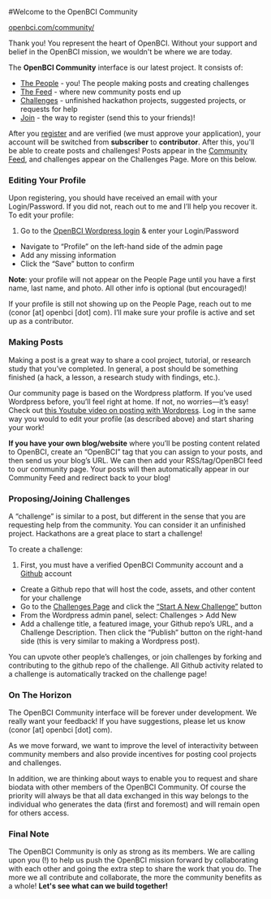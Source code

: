 #Welcome to the OpenBCI Community

[openbci.com/community/](http://openbci.com/community/)

Thank you! You represent the heart of OpenBCI. Without your support and belief in the OpenBCI mission, we wouldn't be where we are today.

The **OpenBCI Community** interface is our latest project. It consists of:

* [The People](http://openbci.com/community/people/) - you! The people making posts and creating challenges
* [The Feed](http://openbci.com/community/) - where new community posts end up
* [Challenges](http://openbci.com/community/challenges/) - unfinished hackathon projects, suggested projects, or requests for help
* [Join](http://openbci.com/community/wp-login.php?action=register) - the way to register (send this to your friends)!

After you [register](http://openbci.com/community/wp-login.php?action=register) and are verified (we must approve your application), your account will be switched from **subscriber** to **contributor**. After this, you'll be able to create posts and challenges! Posts appear in the [Community Feed](http://openbci.com/community/), and challenges appear on the Challenges Page. More on this below.

### Editing Your Profile

Upon registering, you should have received an email with your Login/Password. If you did not, reach out to me and I’ll help you recover it. To edit your profile:

1. Go to the [OpenBCI Wordpress login](http://openbci.com/community/wp-login.php) & enter your Login/Password
* Navigate to “Profile” on the left-hand side of the admin page
* Add any missing information
* Click the “Save” button to confirm

**Note**: your profile will not appear on the People Page until you have a first name, last name, and photo. All other info is optional (but encouraged)!

If your profile is still not showing up on the People Page, reach out to me (conor [at] openbci [dot] com). I’ll make sure your profile is active and set up as a contributor.

### Making Posts

Making a post is a great way to share a cool project, tutorial, or research study that you’ve completed. In general, a post should be something finished (a hack, a lesson, a research study with findings, etc.).

Our community page is based on the Wordpress platform. If you’ve used Wordpress before, you’ll feel right at home. If not, no worries—it’s easy! Check out [this Youtube video on posting with Wordpress](https://www.youtube.com/watch?v=vX0DMAjtZZg). Log in the same way you would to edit your profile (as described above) and start sharing your work!

**If you have your own blog/website** where you’ll be posting content related to OpenBCI, create an “OpenBCI” tag that you can assign to your posts, and then send us your blog’s URL. We can then add your RSS/tag/OpenBCI feed to our community page. Your posts will then automatically appear in our Community Feed and redirect back to your blog!

### Proposing/Joining Challenges

A “challenge” is similar to a post, but different in the sense that you are requesting help from the community. You can consider it an unfinished project. Hackathons are a great place to start a challenge!

To create a challenge:

1. First, you must have a verified OpenBCI Community account and a [Github](https://github.com/) account
* Create a Github repo that will host the code, assets, and other content for your challenge
* Go to the [Challenges Page](http://openbci.com/community/challenges/) and click the [“Start A New Challenge”](http://openbci.com/community/wp-admin/post-new.php?post_type=challenge) button
* From the Wordpress admin panel, select: Challenges > Add New
* Add a challenge title, a featured image, your Github repo’s URL, and a Challenge Description. Then click the “Publish” button on the right-hand side (this is very similar to making a Wordpress post).

You can upvote other people’s challenges, or join challenges by forking and contributing to the github repo of the challenge. All Github activity related to a challenge is automatically tracked on the challenge page!

### On The Horizon

The OpenBCI Community interface will be forever under development. We really want your feedback! If you have suggestions, please let us know (conor [at] openbci [dot] com).

As we move forward, we want to improve the level of interactivity between community members and also provide incentives for posting cool projects and challenges. 

In addition, we are thinking about ways to enable you to request and share biodata with other members of the OpenBCI Community. Of course the priority will always be that all data exchanged in this way belongs to the individual who generates the data (first and foremost) and will remain open for others access.

### Final Note

The OpenBCI Community is only as strong as its members. We are calling upon you (!) to help us push the OpenBCI mission forward by collaborating with each other and going the extra step to share the work that you do. The more we all contribute and collaborate, the more the community benefits as a whole! **Let's see what can we build together!**



